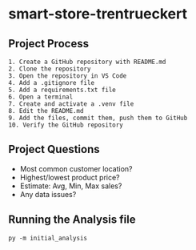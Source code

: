 # smart-store-trentrueckert

## Project Process

```
1. Create a GitHub repository with README.md
2. Clone the repository
3. Open the repository in VS Code
4. Add a .gitignore file
5. Add a requirements.txt file
6. Open a terminal
7. Create and activate a .venv file
8. Edit the README.md
9. Add the files, commit them, push them to GitHub
10. Verify the GitHub repository
```

## Project Questions

* Most common customer location?
* Highest/lowest product price?
* Estimate: Avg, Min, Max sales?
* Any data issues?

## Running the Analysis file

```
py -m initial_analysis
```